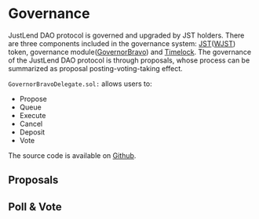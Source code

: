 # Governance

JustLend DAO protocol is governed and upgraded by JST holders. There are three components included in the governance system: [JST](https://tronscan.org/#/token20/TCFLL5dx5ZJdKnWuesXxi1VPwjLVmWZZy9)([WJST](https://tronscan.org/#/contract/TXk9LnTnLN7oH96H3sKxJayMxLxR9M4ZD6/code)) token,
governance module([GovernorBravo](https://tronscan.org/#/contract/TEqiF5JbhDPD77yjEfnEMncGRZNDt2uogD/code)) and [Timelock](https://tronscan.org/#/contract/TRWNvb15NmfNKNLhQpxefFz7cNjrYjEw7x). The governance of the JustLend DAO protocol is through proposals, whose process can be summarized as proposal posting-voting-taking effect.

`GovernorBravoDelegate.sol:` allows users to:

* Propose
* Queue
* Execute
* Cancel
* Deposit
* Vote

The source code is available on [Github](https://github.com/justlend/justlend-protocol/blob/main/contracts/Governance/Bravo/GovernorBravoDelegate.sol).


## **Proposals**



## **Poll & Vote**
